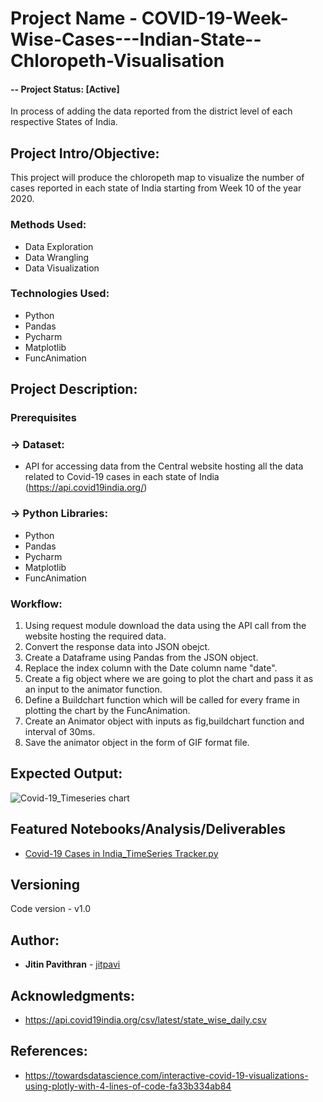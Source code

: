 # Project Name - COVID-19-Week-Wise-Cases---Indian-State--Chloropeth-Visualisation

#### -- Project Status: [Active]
In process of adding the data reported from the district level of each respective States of India.

## Project Intro/Objective:
This project will produce the chloropeth map to visualize the number of cases reported in each state of India starting from Week 10 of the year 2020.

### Methods Used:
* Data Exploration
* Data Wrangling
* Data Visualization

### Technologies Used:
* Python
* Pandas
* Pycharm
* Matplotlib
* FuncAnimation 

## Project Description:

### Prerequisites
  ### -> Dataset:
  * API for accessing data from the Central website hosting all the data related to Covid-19 cases in each state of India (https://api.covid19india.org/)
  
  ### -> Python Libraries:
  * Python
  * Pandas
  * Pycharm
  * Matplotlib
  * FuncAnimation
  
### Workflow:
1. Using request module download the data using the API call from the website hosting the required data.
2. Convert the response data into JSON obejct.
3. Create a Dataframe using Pandas from the JSON object.
4. Replace the index column with the Date column name "date".
5. Create a fig object where we are going to plot the chart and pass it as an input to the animator function.
6. Define a Buildchart function which will be called for every frame in plotting the chart by the FuncAnimation.
7. Create an Animator object with inputs as fig,buildchart function and interval of 30ms.
8. Save the animator object in the form of GIF format file.

## Expected Output:
 ![Covid-19_Timeseries chart](https://github.com/jitpavi/Time-Series-tracker-of-Covid-19-cases-in-INDIA/blob/master/Covid-19_Timeseries.gif)

## Featured Notebooks/Analysis/Deliverables
* [Covid-19 Cases in India_TimeSeries Tracker.py](https://github.com/jitpavi/Time-Series-tracker-of-Covid-19-cases-in-INDIA/blob/master/Covid-19%20Cases%20in%20India_TimeSeries%20Tracker.py)

## Versioning
Code version - v1.0

## Author:

* **Jitin Pavithran** - [jitpavi](https://github.com/jitpavi)

## Acknowledgments:

* https://api.covid19india.org/csv/latest/state_wise_daily.csv

## References:

* https://towardsdatascience.com/interactive-covid-19-visualizations-using-plotly-with-4-lines-of-code-fa33b334ab84
